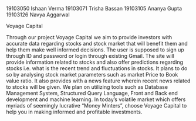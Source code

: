 19103050 Ishaan Verma
19103071 Trisha Bassan
19103105 Ananya Gupta
19103126 Navya Aggarwal

Voyage Capital 

Through our project Voyage Capital we aim to provide investors with accurate data regarding stocks and stock market that will benefit them and help them make well informed decisions. The user is supposed to sign up through ID and password or login through existing Gmail. The site will provide information related to stocks and also offer predictions regarding stocks i.e. what is the recent trend and fluctuations in stocks. It plans to do so by analysing stock market parameters such as market Price to Book value ratio. It also provides with a news feature wherein recent news related to stocks will be given. We plan on utilizing tools such as Database Management System, Structured Query Language, Front and Back end development and machine learning. In today’s volatile market which offers myriads of seemingly lucrative “Money Minters”, choose Voyage Capital to help you in making informed and profitable investments.

